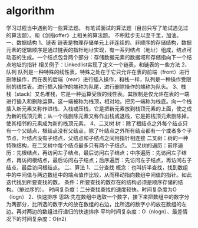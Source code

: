 # algorithm
学习过程当中遇到的一些算法题。
有笔试面试的算法题（目前只写了笔试遇见过的算法题）。和《剑指offer》上相关的算法题。
不积跬步无以至千里，加油。 
一、数据结构
   1、链表
       链表是物理存储单元上非连续的、非顺序的存储结构，数据元素的逻辑顺序是通过链表的指针地址实现，有一系列结点（地址）组成，结点可动态的生成。一个结点包含两个部分：存储数据元素的数据域和存储指向下一个结点地址的指针
      相关例子：Linkedlist实现了定义一个链表，和链表的一些方法
   2、队列
       队列是一种特殊的线性表，特殊之处在于它只允许在表的前端（front）进行删除操作，而在表的后端（rear）进行插入操作，和栈一样，队列是一种操作受限制的线性表。进行插入操作的端称为队尾，进行删除操作的端称为队头。
   3、栈
       栈（stack）又名堆栈，它是一种运算受限的线性表。其限制是仅允许在表的一端进行插入和删除运算。这一端被称为栈顶，相对地，把另一端称为栈底。向一个栈插入新元素又称作进栈、入栈或压栈，它是把新元素放到栈顶元素的上面，使之成为新的栈顶元素；从一个栈删除元素又称作出栈或退栈，它是把栈顶元素删除掉，使其相邻的元素成为新的栈顶元素。
   4、二叉树
      树：除了根结点之外每个结点只有一个父结点，根结点没有父结点，除了叶结点之外所有结点都有一个或者多个子节点，叶结点没有子结点，父结点和子结点之间用指针相连接
      二叉树：树的一种特殊结构，在二叉树中每个结点最多只有两个子结点。
      二叉树的遍历：前序遍历：先根结点，再访问左子结点，最后访问右子结点；中序遍历：先访问左子结点，再访问根结点，最后访问右子结点；后序遍历：先访问左子结点，再访问右子结点，最后访问根结点。
二、算法
   1、二分查找
	概念：也叫折半查找，找到数组中的中间值与两边数组中的端点值作比较，从而移动指向数组中间值的指针。如此迭代找到所要查找的数。
	条件：所要查找的数存在的结构必须是顺序存储的结构。（排过序的）。
	时间复杂度：二分查找查找的速度较快。时间复杂度为O（logn）
   2、快速排序
	思路:先在数组中选取一个数字，接下来把数组中的数字分为两部分，比所选的数字大的放在数组的右边，比所选的数字小的放在数组的左边。再对两边的数组进行递归的快速排序
	平均时间复杂度：O（nlogn）、最差情况下的时间复杂度：O(n2)
	

